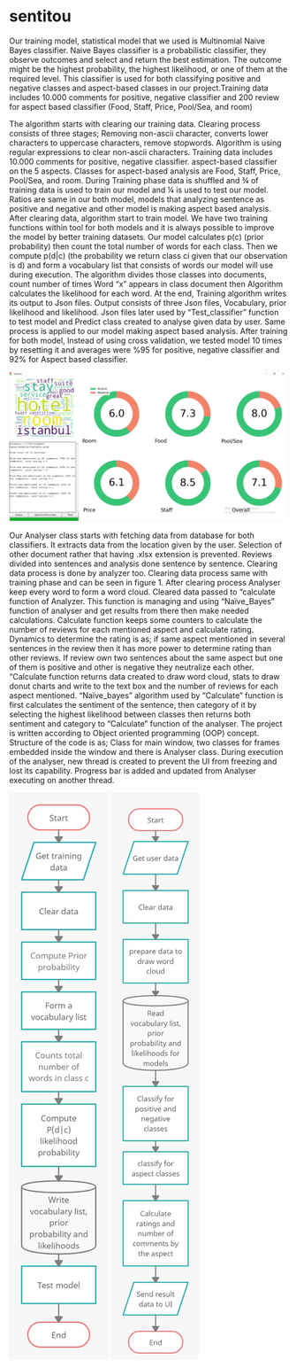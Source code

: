 # sentitou
Our training model, statistical model that we used is Multinomial Naive Bayes classifier. Naive Bayes classifier is a probabilistic classifier, they observe outcomes and select and return the best estimation. The outcome might be the highest probability, the highest likelihood, or one of them at the required level. This classifier is used for both classifying positive and negative classes and aspect-based classes in our project.Training data includes 10.000 comments for positive, negative classifier and 200 review for aspect based classifier (Food, Staff, Price, Pool/Sea, and room)

The algorithm starts with clearing our training data. Clearing process consists of three stages; Removing non-ascii character, converts lower characters to uppercase characters, remove stopwords. Algorithm is using regular expressions to clear non-ascii characters.
Training data includes 10.000 comments for positive, negative classifier. aspect-based classifier on the 5 aspects. Classes for aspect-based analysis are Food, Staff, Price, Pool/Sea, and room. During Training phase data is shuffled and   ¾  of training data is used to train our model and ¼ is used to test our model. Ratios are same in our both model, models that analyzing sentence as positive and negative and other model is making aspect based analysis. After clearing data, algorithm start to train model. We have two training functions within tool for both models and it is always possible to improve the model by better training datasets. 
Our model calculates p(c) (prior probability) then count the total number of words for each class. Then we compute p(d|c) (the probability we return class ci given that our observation is d) and form a vocabulary list that consists of words our model will use during execution.  The algorithm divides those classes into documents, count number of times Word “x” appears in class document then Algorithm calculates the likelihood for each word.  At the end, Training algorithm writes its output to Json files.  Output consists of three Json files, Vocabulary, prior likelihood and likelihood. Json files later used by “Test_classifier” function to test model and Predict class created to analyse given data by user. Same process is applied to our model making aspect based analysis.
After training for both model, Instead of using cross validation, we tested model 10 times by resetting it and averages were %95 for positive, negative classifier and 92% for Aspect based classifier.





![alt text](https://github.com/AhmetNSHN/sentitou/blob/master/UI.jpeg)





Our Analyser class starts with fetching data from database for both classifiers. It extracts data from the location given by the user. Selection of other document rather that having .xlsx extension is prevented. Reviews divided into sentences and analysis done sentence by sentence. Clearing data process is done by analyzer too. Clearing data process same with training phase and can be seen in figure 1. After clearing process Analyser keep every word to form a word cloud. 
Cleared data passed to “calculate function of Analyzer. This function is managing and using “Naïve_Bayes” function of analyser and get results from there then make needed calculations. Calculate function keeps some counters to calculate the number of reviews for each mentioned aspect and calculate rating. Dynamics to determine the rating is as; if same aspect mentioned in several sentences in the review then it has more power to determine rating than other reviews. If review own two sentences about the same aspect but one of them is positive and other is negative they neutralize each other. “Calculate function returns data created to draw word cloud, stats to draw donut charts and write to the text box and the number of reviews for each aspect mentioned.
“Naïve_bayes” algorithm used by “Calculate” function is first calculates the sentiment of the sentence, then category of it by selecting the highest likelihood between classes then returns both sentiment and category to “Calculate” function of the analyser.
The project is written according to Object oriented programming (OOP) concept. Structure of the code is as; Class for main window, two classes for frames embedded inside the window and there is Analyser class. During execution of the analyser, new thread is created to prevent the UI from freezing and lost its capability. Progress bar is added and updated from Analyser executing on another thread.

![alt text](https://github.com/AhmetNSHN/sentitou/blob/master/flowchart%20Training.jpeg) ![alt text](https://github.com/AhmetNSHN/sentitou/blob/master/flowchart%20analysing.jpeg)







